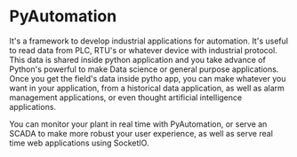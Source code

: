 # PyAutomation

It's a framework to develop industrial applications for automation. It's useful to read data from PLC, RTU's or whatever device with industrial protocol. This data is shared inside python application and you take advance of Python's powerful to make Data science or general purpose applications. Once you get the field's data inside pytho app, you can make whatever you want in your application, from a historical data application, as well as alarm management applications, or even thought artificial intelligence applications.

You can monitor your plant in real time with PyAutomation, or serve an SCADA to make more robust your user experience, as well as serve real time web applications using SocketIO.